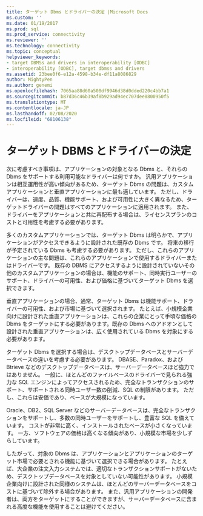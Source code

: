```yaml
---
title: ターゲット Dbms とドライバーの決定 |Microsoft Docs
ms.custom: ''
ms.date: 01/19/2017
ms.prod: sql
ms.prod_service: connectivity
ms.reviewer: ''
ms.technology: connectivity
ms.topic: conceptual
helpviewer_keywords:
- target DBMSs and drivers in interoperability [ODBC]
- interoperability [ODBC], target dbmss and drivers
ms.assetid: 23bee0f6-e12a-4598-b34e-df11a8086829
author: MightyPen
ms.author: genemi
ms.openlocfilehash: 7065aa88d60a508df9946d38d0dded220c4bb7a1
ms.sourcegitcommit: b87d36c46b39af8b929ad94ec707dee8800950f5
ms.translationtype: MT
ms.contentlocale: ja-JP
ms.lasthandoff: 02/08/2020
ms.locfileid: "68106138"
---
```

# <a name="determining-the-target-dbmss-and-drivers"></a>ターゲット DBMS とドライバーの決定
次に考慮すべき事項は、アプリケーションの対象となる Dbms と、それらの Dbms をサポートする利用可能なドライバーは何ですか。 汎用アプリケーションは相互運用性が高い傾向があるため、ターゲット Dbms の問題は、カスタムアプリケーションと垂直アプリケーションに最も適しています。 ただし、ドライバーは、速度、品質、機能サポート、および可用性に大きく異なるため、ターゲットドライバーの問題はすべてのアプリケーションに適用されます。 また、ドライバーをアプリケーションと共に再配布する場合は、ライセンスプランのコストと可用性を考慮する必要があります。  
  
 多くのカスタムアプリケーションでは、ターゲット Dbms は明らかで、アプリケーションがアクセスできるように設計された既存の Dbms です。 将来の移行が予定されている Dbms も考慮する必要があります。 ただし、これらのアプリケーションの主な問題は、これらのアプリケーションで使用するドライバーまたはドライバーです。 既存の DBMS にアクセスするように設計されていないその他のカスタムアプリケーションの場合は、機能のサポート、同時実行ユーザーのサポート、ドライバーの可用性、および価格に基づいてターゲット Dbms を選択できます。  
  
 垂直アプリケーションの場合、通常、ターゲット Dbms は機能サポート、ドライバーの可用性、および市場に基づいて選択されます。 たとえば、小規模企業向けに設計された垂直アプリケーションは、これらの企業にとって手頃な価格の Dbms をターゲットにする必要があります。既存の Dbms へのアドオンとして設計された垂直アプリケーションは、広く使用されている Dbms を対象にする必要があります。  
  
 ターゲット Dbms を選択する場合は、デスクトップデータベースとサーバーデータベースの違いを考慮する必要があります。 DBASE、Paradox、および Btrieve などのデスクトップデータベースは、サーバーデータベースほど強力ではありません。 一般に、ほとんどのファイルベースのドライバーで見られる強力な SQL エンジンによってアクセスされるため、完全なトランザクションのサポート、サポートされる同時ユーザー数の削減、SQL の制限があります。 ただし、これらは安価であり、ベースが大規模になっています。  
  
 Oracle、DB2、SQL Server などのサーバーデータベースは、完全なトランザクションをサポートし、多数の同時ユーザーをサポートし、豊富な SQL を備えています。 コストが非常に高く、インストールされたベースが小さくなっています。 一方、ソフトウェアの価格は高くなる傾向があり、小規模な市場を少しずらしています。  
  
 したがって、対象の Dbms は、アプリケーションとアプリケーションのターゲット市場で必要とされる機能に基づいて選択できる場合があります。 たとえば、大企業の注文入力システムでは、適切なトランザクションサポートがないため、デスクトップデータベースを対象としていない可能性があります。 小規模企業向けに設計された同様のシステムは、ほとんどのサーバーデータベースをコストに基づいて除外する場合があります。 また、汎用アプリケーションの開発者は、両方をターゲットにすることができますが、サーバーデータベースに含まれる高度な機能を使用することは避けてください。
